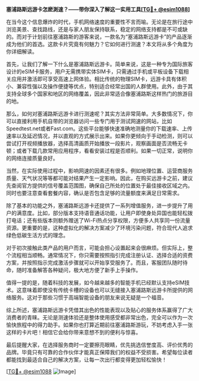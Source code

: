 **塞浦路斯远游卡怎麽測速？——带你深入了解这一实用工具[[TG💪+ @esim1088](https://t.me/s/esim1088)]**

在当今这个信息爆炸的时代，手机网络速度的重要性不言而喻。无论是在旅行途中浏览美景、查找路线，还是与家人朋友保持联系，稳定的网络支持都是不可或缺的。而对于计划前往塞浦路斯的游客来说，一款名为“塞浦路斯远游卡”的产品逐渐成为他们的首选。这款卡片究竟有何魅力？它如何进行测速？本文将从多个角度为你详细解读。

首先，让我们了解一下什么是塞浦路斯远游卡。简单来说，这是一种专为国际旅客设计的eSIM卡服务，用户无需携带实体SIM卡，只需通过手机或平板设备下载相关应用并激活即可享受高速上网体验。相比传统的物理SIM卡，远游卡具有体积小、兼容性强以及操作便捷等优点，特别适合经常出国的人群使用。此外，由于其支持全球多个国家和地区的网络覆盖，因此非常适合像塞浦路斯这样热门的旅游目的地。

那么，如何对塞浦路斯远游卡进行测速呢？其实方法非常简单。大多数情况下，你可以直接利用手机自带的浏览器访问一些专门用于测试网速的网站，比如Speedtest.net或者Fast.com。这些平台能够快速准确地测量你的下载速率、上传速率以及延迟情况，并以直观的方式展示出来。如果你更倾向于手动检测，则可以尝试打开视频播放器，选择高清画质开始播放一段影片，观察画面是否流畅无卡顿；或者下载几款常用应用程序，看看安装过程是否顺利。如果一切正常，说明你的网络连接质量良好。

当然，在实际使用过程中，影响网速的因素还有很多。例如地理位置、运营商服务质量、天气状况等等都可能对结果产生一定影响。因此，在购买远游卡之前，建议先查阅官方提供的信号覆盖范围图，确保自己所处的位置处于最佳接收区域之内。同时也要注意查看套餐内容，确认是否包含足够的流量额度来满足日常需求。

除了基本的功能之外，塞浦路斯远游卡还提供了一系列增值服务，进一步提升了用户的满意度。比如，部分版本支持语音通话功能，让用户即使身处异国也能轻松拨打电话；还有些版本则额外赠送了Wi-Fi热点分享权限，方便多人共享同一份流量资源。更重要的是，这种虚拟化的解决方案减少了环境污染问题，符合现代人追求绿色低碳生活方式的理念。

对于初次接触此类产品的用户而言，可能会担心设置起来会很麻烦。但实际上，整个流程相当顺畅。通常情况下，你只需要按照指引完成注册认证、选择合适的资费方案，并按照指示完成激活步骤就可以开始享受服务了。而且，客服团队随时待命，随时准备解答各种疑问，极大地方便了新手上手操作。

值得一提的是，随着科技的发展，如今越来越多的智能手机已经默认支持eSIM技术。这意味着即使没有传统卡槽的设备也可以无缝接入塞浦路斯远游卡所提供的网络服务。这对于那些习惯于高端智能设备的朋友来说无疑是一个福音。

综上所述，塞浦路斯远游卡凭借其出色的性能表现以及贴心的服务体系赢得了广大消费者的青睐。无论是测速体验还是整体使用感受都非常出色，完全可以作为一次愉快旅程中的得力助手。如果你也打算近期前往塞浦路斯游玩，不妨考虑入手一张这样的卡片吧！相信它会给你带来意想不到的便利与惊喜。

最后提醒大家，在选择服务商时一定要擦亮眼睛，优先挑选信誉度高、评价优秀的品牌。毕竟只有可靠的合作伙伴才能真正保障我们的权益不受损害。希望每位读者都能找到最适合自己的解决方案，让每一次出行都变得更加轻松愉快！

[[TG💪+ @esim1088](https://t.me/s/esim1088) ![Image](https://i.postimg.cc/4NQfJmqS/Snipaste-2025-05-13-00-14-12.png)]